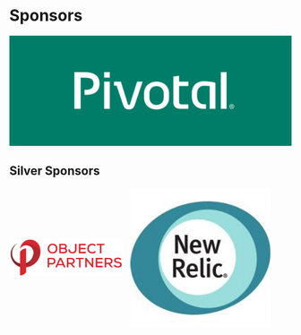 # Sponsors
<img src="images/PivotalLogo.png" style="border: none;background-color:white; "/>


## Silver Sponsors
<div>
	<img src="images/2015-OPI-Logo-Stacked.png" style="background: white; border: none; width: 40%; margin-right: 10px; vertical-align: middle;" />
	<img src="images/newrelic.jpeg" style="height: 250px; vertical-align: middle;"/>
</div>
